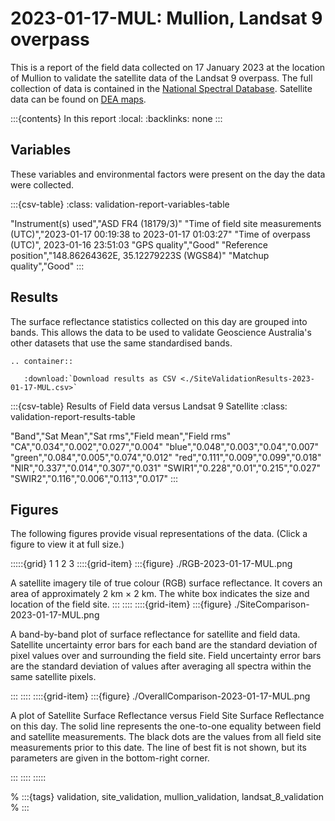 # 2023-01-17-MUL: Mullion, Landsat 9 overpass

This is a report of the field data collected on 17 January 2023 at the location of Mullion
to validate the satellite data of the Landsat 9 overpass.
The full collection of data is contained in the 
[National Spectral Database](https://www.ga.gov.au/scientific-topics/dea/dea-data-and-products/national-spectral-database).
Satellite data can be found on [DEA maps](https://maps.dea.ga.gov.au/#share=s-i2o7JwB5gvXOQefhMmTLJaA14b0).

:::{contents} In this report
:local:
:backlinks: none
:::

## Variables

These variables and environmental factors were present on the day the data were collected.

:::{csv-table}
:class: validation-report-variables-table

"Instrument(s) used","ASD FR4 (18179/3)"
"Time of field site measurements (UTC)","2023-01-17 00:19:38 to 2023-01-17 01:03:27"
"Time of overpass (UTC)", 2023-01-16 23:51:03
"GPS quality","Good"
"Reference position","148.86264362E, 35.12279223S (WGS84)"
"Matchup quality","Good"
:::

## Results

The surface reflectance statistics collected on this day are grouped into bands.
This allows the data to be used to validate Geoscience Australia's other datasets that use the same standardised bands.

```{eval-rst}
.. container:: 

   :download:`Download results as CSV <./SiteValidationResults-2023-01-17-MUL.csv>`
```

:::{csv-table} Results of Field data versus Landsat 9 Satellite
:class: validation-report-results-table

"Band","Sat Mean","Sat rms","Field mean","Field rms"
"CA","0.034","0.002","0.027","0.004"
"blue","0.048","0.003","0.04","0.007"
"green","0.084","0.005","0.074","0.012"
"red","0.111","0.009","0.099","0.018"
"NIR","0.337","0.014","0.307","0.031"
"SWIR1","0.228","0.01","0.215","0.027"
"SWIR2","0.116","0.006","0.113","0.017"
:::

## Figures

The following figures provide visual representations of the data. (Click a figure to view it at full size.)

:::::{grid} 1 1 2 3
::::{grid-item}
:::{figure} ./RGB-2023-01-17-MUL.png

A satellite imagery tile of true colour (RGB) surface reflectance.
It covers an area of approximately 2&nbsp;km &times; 2&nbsp;km.
The white box indicates the size and location
of the field site.
:::
::::
::::{grid-item}
:::{figure} ./SiteComparison-2023-01-17-MUL.png

A band-by-band plot of surface reflectance for satellite and field data.
Satellite uncertainty error bars for each band are the standard deviation
of pixel values over and surrounding the field site.
Field uncertainty error bars are the standard deviation of values after
averaging all spectra within the same satellite pixels.

:::
::::
::::{grid-item}
:::{figure} ./OverallComparison-2023-01-17-MUL.png

A plot of Satellite Surface Reflectance versus Field Site Surface Reflectance on this day.
The solid line represents the one-to-one equality between field and satellite measurements.
The black dots are the values from all field site measurements prior to this date.
The line of best fit is not shown, but its parameters are given in the bottom-right corner.

:::
::::
:::::

% :::{tags} validation, site_validation, mullion_validation, landsat_8_validation
% :::
    